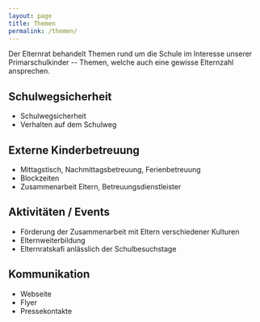 ```yaml
---
layout: page
title: Themen
permalink: /themen/
---
```


Der Elternrat behandelt Themen rund um die Schule im Interesse unserer
Primarschulkinder -- Themen, welche auch eine gewisse Elternzahl
ansprechen.

## Schulwegsicherheit

- Schulwegsicherheit
- Verhalten auf dem Schulweg

## Externe Kinderbetreuung

- Mittagstisch, Nachmittagsbetreuung, Ferienbetreuung
- Blockzeiten
- Zusammenarbeit Eltern, Betreuungsdienstleister

## Aktivitäten / Events

- Förderung der Zusammenarbeit mit Eltern  verschiedener Kulturen
- Elternweiterbildung
- Elternratskafi anlässlich der Schulbesuchstage

## Kommunikation

- Webseite
- Flyer
- Pressekontakte
